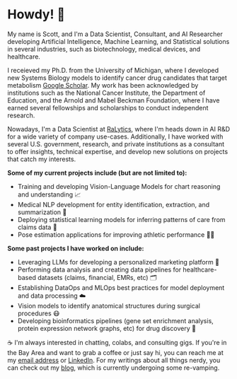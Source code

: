 # Howdy! 👋

My name is Scott, and I'm a Data Scientist, Consultant, and AI Researcher developing Artificial Intelligence, Machine Learning, and Statistical solutions in several industries, such as biotechnology, medical devices, and healthcare. 

I receieved my Ph.D. from the University of Michigan, where I developed new Systems Biology models to identify cancer drug candidates that target metabolism [Google Scholar](https://scholar.google.com/citations?user=Hw1bieoAAAAJ&hl=en&oi=ao). My work has been acknowledged by institutions such as the National Cancer Institute, the Department of Education, and the Arnold and Mabel Beckman Foundation, where I have earned several fellowships and scholarships to conduct independent research. 
    
Nowadays, I'm a Data Scientist at [RaLytics](https://ralytics.com/), where I'm heads down in AI R&D for a wide variety of company use-cases. Additionally, I have worked with several U.S. government, research, and private institutions as a consultant to offer insights, technical expertise, and develop new solutions on projects that catch my interests. 

**Some of my current projects include (but are not limited to):**
* Training and developing Vision-Language Models for chart reasoning and understanding 📈 
* Medical NLP development for entity identification, extraction, and summarization 📄
* Deploying statistical learning models for inferring patterns of care from claims data 🏥
* Pose estimation applications for improving athletic performance 🏃‍♀️

**Some past projects I have worked on include:**
* Leveraging LLMs for developing a personalized marketing platform 📧
* Performing data analysis and creating data pipelines for healthcare-based datasets (claims, financial, EMRs, etc) 🗂️
* Establishing DataOps and MLOps best practices for model deployment and data processing ☁️
* Vision models to identify anatomical structures during surgical procedures 😷
* Developing bioinformatics pipelines (gene set enrichment analysis, protein expression network graphs, etc) for drug discovery 💊

☕ I'm always interested in chatting, colabs, and consulting gigs. If you're in the Bay Area and want to grab a coffee or just say hi, you can reach me at my [email address](scottcampit@gmail.com) or [LinkedIn](https://www.linkedin.com/in/scottcampit/). For my writings about all things nerdy, you can check out my [blog](https://www.scottcampit.com/), which is currently undergoing some re-vamping.
